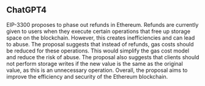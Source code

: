## ChatGPT4

EIP-3300 proposes to phase out refunds in Ethereum. Refunds are currently given to users when they execute certain operations that free up storage space on the blockchain. However, this creates inefficiencies and can lead to abuse. The proposal suggests that instead of refunds, gas costs should be reduced for these operations. This would simplify the gas cost model and reduce the risk of abuse. The proposal also suggests that clients should not perform storage writes if the new value is the same as the original value, as this is an unnecessary operation. Overall, the proposal aims to improve the efficiency and security of the Ethereum blockchain.
